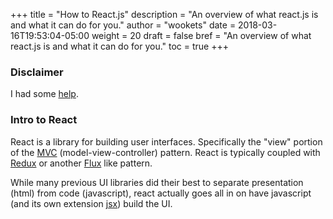 +++
title = "How to React.js"
description = "An overview of what react.js is and what it can do for you."
author = "wookets"
date = 2018-03-16T19:53:04-05:00
weight = 20
draft = false
bref = "An overview of what react.js is and what it can do for you."
toc = true
+++

### Disclaimer

I had some [help](https://tylermcginnis.com/reactjs-tutorial-a-comprehensive-guide-to-building-apps-with-react/).

### Intro to React

React is a library for building user interfaces. Specifically the "view" portion of the [MVC](https://en.wikipedia.org/wiki/Model%E2%80%93view%E2%80%93controller) (model-view-controller) pattern. React is typically coupled with [Redux](https://redux.js.org/) or another [Flux](https://facebook.github.io/flux/docs/overview.html) like pattern. 

While many previous UI libraries did their best to separate presentation (html) from code (javascript), react actually goes all in on have javascript (and its own extension [jsx](https://jsx.github.io/)) build the UI. 

